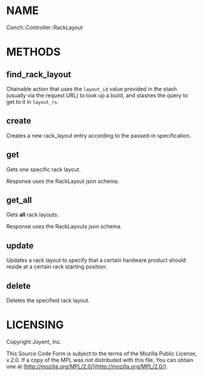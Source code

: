 # NAME

Conch::Controller::RackLayout

# METHODS

## find\_rack\_layout

Chainable action that uses the `layout_id` value provided in the stash (usually via the
request URL) to look up a build, and stashes the query to get to it in `layout_rs`.

## create

Creates a new rack\_layout entry according to the passed-in specification.

## get

Gets one specific rack layout.

Response uses the RackLayout json schema.

## get\_all

Gets **all** rack layouts.

Response uses the RackLayouts json schema.

## update

Updates a rack layout to specify that a certain hardware product should reside at a certain
rack starting position.

## delete

Deletes the specified rack layout.

# LICENSING

Copyright Joyent, Inc.

This Source Code Form is subject to the terms of the Mozilla Public License,
v.2.0. If a copy of the MPL was not distributed with this file, You can obtain
one at [http://mozilla.org/MPL/2.0/](http://mozilla.org/MPL/2.0/).
